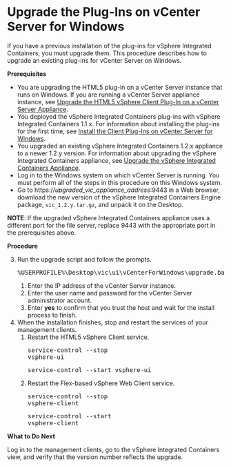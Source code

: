 # Upgrade the Plug-Ins on vCenter Server for Windows #

If you have a previous installation of the plug-ins for vSphere Integrated Containers, you must upgrade them. This procedure describes how to upgrade an existing plug-ins for vCenter Server on Windows.

**Prerequisites**

- You are upgrading the HTML5 plug-in on a vCenter Server instance that runs on Windows. If you are running a vCenter Server appliance instance, see [Upgrade the HTML5 vSphere Client Plug-In on a vCenter Server Appliance](upgrade_h5_plugin_vcsa.md).
- You deployed the vSphere Integrated Containers plug-ins with vSphere Integrated Containers 1.1.x. For information about installing the plug-ins for the first time, see [Install the Client Plug-Ins on vCenter Server for Windows](plugins_vc_windows.md).
- You upgraded an existing vSphere Integrated Containers 1.2.x appliance to a newer 1.2.y version. For information about upgrading the vSphere Integrated Containers appliance, see [Upgrade the vSphere Integrated Containers Appliance](upgrade_appliance.md).
- Log in to the Windows system on which vCenter Server is running. You must perform all of the steps in this procedure on this Windows system.
- Go to https://<i>upgraded_vic_appliance_address</i>:9443 in a Web browser, download the new version of the vSphere Integrated Containers Engine package, `vic_1.2.y.tar.gz`, and unpack it on the Desktop. 

**NOTE**: If the upgraded vSphere Integrated Containers appliance uses a different port for the file server, replace 9443 with the appropriate port in the prerequisites above.

**Procedure**

3. Run the upgrade script and follow the prompts.<pre>%USERPROFILE%\Desktop\vic\ui\vCenterForWindows\upgrade.bat</pre>
	1. Enter the IP address of the vCenter Server instance.
	1. Enter the user name and password for the vCenter Server administrator account.
	2. Enter **yes** to confirm that you trust the host and wait for the install process to finish. 
10. When the installation finishes, stop and restart the services of your management clients.
	1. Restart the HTML5 vSphere Client service.<pre>service-control --stop vsphere-ui</pre><pre>service-control --start vsphere-ui</pre>
	2. Restart the Flex-based vSphere Web Client service.<pre>service-control --stop vsphere-client</pre><pre>service-control --start vsphere-client</pre>

**What to Do Next**

Log in to the management clients, go to the vSphere Integrated Containers view, and verify that the version number reflects the upgrade.
